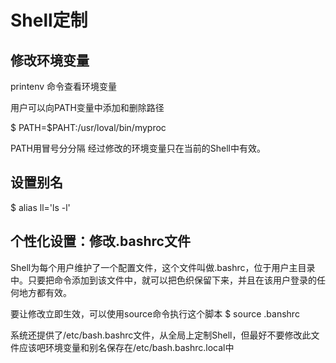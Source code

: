 # Shell定制

## 修改环境变量

printenv 命令查看环境变量

用户可以向PATH变量中添加和删除路径

$ PATH=$PAHT:/usr/loval/bin/myproc

PATH用冒号分分隔
经过修改的环境变量只在当前的Shell中有效。

## 设置别名
$ alias ll='ls -l'

## 个性化设置：修改.bashrc文件
Shell为每个用户维护了一个配置文件，这个文件叫做.bashrc，位于用户主目录中。只要把命令添加到该文件中，就可以把色织保留下来，并且在该用户登录的任何地方都有效。

要让修改立即生效，可以使用source命令执行这个脚本
$ source .banshrc

系统还提供了/etc/bash.bashrc文件，从全局上定制Shell，但最好不要修改此文件应该吧环境变量和别名保存在/etc/bash.bashrc.local中 
